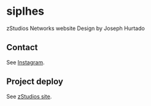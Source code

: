 # siplhes
zStudios Networks website
Design by Joseph Hurtado
## Contact
See [Instagram](https://instagram.com/siplhes/).
## Project deploy
See [zStudios site](https://zstudios.onrender.com/).


